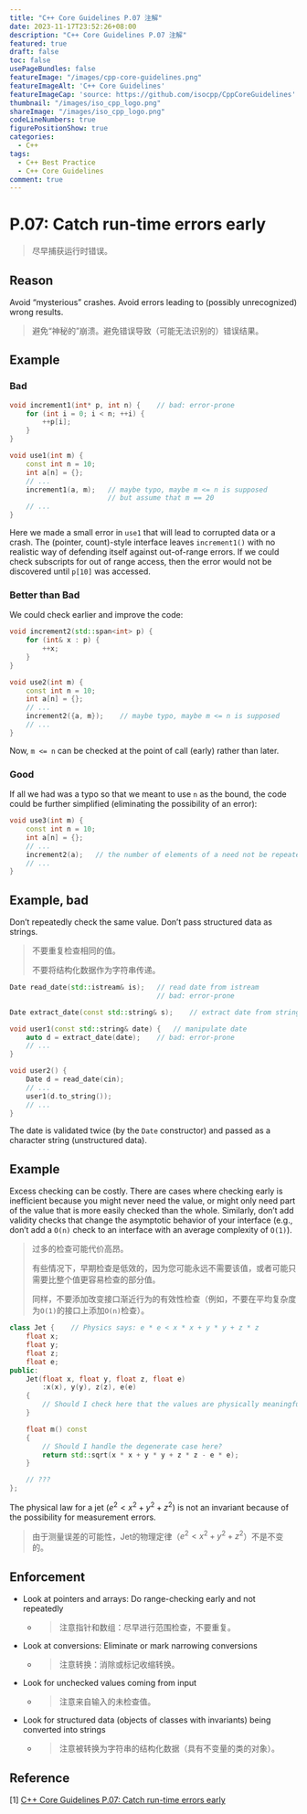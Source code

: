 ```yaml
---
title: "C++ Core Guidelines P.07 注解"
date: 2023-11-17T23:52:26+08:00
description: "C++ Core Guidelines P.07 注解"
featured: true
draft: false
toc: false
usePageBundles: false
featureImage: "/images/cpp-core-guidelines.png"
featureImageAlt: 'C++ Core Guidelines'
featureImageCap: 'source: https://github.com/isocpp/CppCoreGuidelines'
thumbnail: "/images/iso_cpp_logo.png"
shareImage: "/images/iso_cpp_logo.png"
codeLineNumbers: true
figurePositionShow: true
categories:
  - C++
tags:
  - C++ Best Practice
  - C++ Core Guidelines
comment: true
---
```


# P.07: Catch run-time errors early

> 尽早捕获运行时错误。

## Reason

Avoid “mysterious” crashes. Avoid errors leading to (possibly unrecognized) wrong results.

> 避免“神秘的”崩溃。避免错误导致（可能无法识别的）错误结果。

## Example

### Bad

```c++
void increment1(int* p, int n) {	// bad: error-prone
    for (int i = 0; i < n; ++i) {
        ++p[i];
    }
}

void use1(int m) {
    const int n = 10;
    int a[n] = {};
    // ...
    increment1(a, m);	// maybe typo, maybe m <= n is supposed
                        // but assume that m == 20
    // ...
}
```

Here we made a small error in `use1` that will lead to corrupted data or a crash. The (pointer, count)-style interface leaves `increment1()` with no realistic way of defending itself against out-of-range errors. If we could check subscripts for out of range access, then the error would not be discovered until `p[10]` was accessed.

### Better than Bad

We could check earlier and improve the code:

```c++
void increment2(std::span<int> p) {
    for (int& x : p) {
        ++x;
    }
}

void use2(int m) {
    const int n = 10;
    int a[n] = {};
    // ...
    increment2({a, m});    // maybe typo, maybe m <= n is supposed
    // ...
}
```

Now, `m <= n` can be checked at the point of call (early) rather than later.

### Good

If all we had was a typo so that we meant to use `n` as the bound, the code could be further simplified (eliminating the possibility of an error):

```c++
void use3(int m) {
    const int n = 10;
    int a[n] = {};
    // ...
    increment2(a);   // the number of elements of a need not be repeated
    // ...
}
```

## Example, bad

Don’t repeatedly check the same value. Don’t pass structured data as strings.

> 不要重复检查相同的值。
>
> 不要将结构化数据作为字符串传递。

```c++
Date read_date(std::istream& is);	// read date from istream
									// bad: error-prone

Date extract_date(const std::string& s);	// extract date from string

void user1(const std::string& date) {	// manipulate date
    auto d = extract_date(date);	// bad: error-prone
    // ...
}

void user2() {
    Date d = read_date(cin);
    // ...
    user1(d.to_string());
    // ...
}
```

The date is validated twice (by the `Date` constructor) and passed as a character string (unstructured data).

## Example

Excess checking can be costly. There are cases where checking early is inefficient because you might never need the value, or might only need part of the value that is more easily checked than the whole. Similarly, don’t add validity checks that change the asymptotic behavior of your interface (e.g., don’t add a `O(n)` check to an interface with an average complexity of `O(1)`).

>过多的检查可能代价高昂。
>
>有些情况下，早期检查是低效的，因为您可能永远不需要该值，或者可能只需要比整个值更容易检查的部分值。
>
>同样，不要添加改变接口渐近行为的有效性检查（例如，不要在平均复杂度为`O(1)`的接口上添加`O(n)`检查）。

```c++
class Jet {    // Physics says: e * e < x * x + y * y + z * z
    float x;
    float y;
    float z;
    float e;
public:
    Jet(float x, float y, float z, float e)
        :x(x), y(y), z(z), e(e)
    {
        // Should I check here that the values are physically meaningful?
    }

    float m() const
    {
        // Should I handle the degenerate case here?
        return std::sqrt(x * x + y * y + z * z - e * e);
    }

    // ???
};
```

The physical law for a jet ($e^2 < x^2 + y^2 + z^2$) is not an invariant because of the possibility for measurement errors.

> 由于测量误差的可能性，Jet的物理定律（$e^2 < x^2 + y^2 + z^2$）不是不变的。

## Enforcement

- Look at pointers and arrays: Do range-checking early and not repeatedly

  - >注意指针和数组：尽早进行范围检查，不要重复。

- Look at conversions: Eliminate or mark narrowing conversions

  - >注意转换：消除或标记收缩转换。

- Look for unchecked values coming from input

  - >注意来自输入的未检查值。

- Look for structured data (objects of classes with invariants) being converted into strings

  - > 注意被转换为字符串的结构化数据（具有不变量的类的对象）。

## Reference

[1] [C++ Core Guidelines P.07: Catch run-time errors early](https://isocpp.github.io/CppCoreGuidelines/CppCoreGuidelines#p7-catch-run-time-errors-early)

